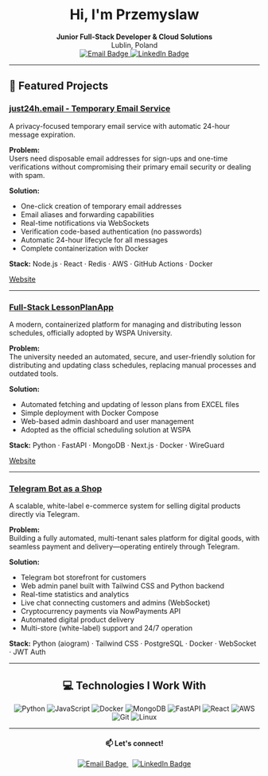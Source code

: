 <div align="center">
  
# Hi, I'm Przemyslaw
**Junior Full-Stack Developer & Cloud Solutions**  
Lublin, Poland
<br>
<a href="mailto:raczynskyprzemyslaw@gmail.com">
  <img src="https://img.shields.io/badge/Email-Contact-informational?style=for-the-badge&logo=gmail&logoColor=white&color=ea4335" alt="Email Badge"/>
</a>
<a href="https://www.linkedin.com/in/praczynsky/">
  <img src="https://img.shields.io/badge/LinkedIn-Connect-blue?style=for-the-badge&logo=linkedin&logoColor=white" alt="LinkedIn Badge"/>
</a>
</div>

---

## 🚀 Featured Projects

### [just24h.email - Temporary Email Service](https://github.com/Klegus/just24h-deploy)
A privacy-focused temporary email service with automatic 24-hour message expiration.

**Problem:**  
Users need disposable email addresses for sign-ups and one-time verifications without compromising their primary email security or dealing with spam.

**Solution:**  
- One-click creation of temporary email addresses
- Email aliases and forwarding capabilities
- Real-time notifications via WebSockets
- Verification code-based authentication (no passwords)
- Automatic 24-hour lifecycle for all messages
- Complete containerization with Docker

**Stack:** Node.js · React · Redis · AWS · GitHub Actions · Docker

[Website](https://just24h.email)

---

### [Full-Stack LessonPlanApp](https://github.com/Klegus/FullStackLessonPlanApp)
A modern, containerized platform for managing and distributing lesson schedules, officially adopted by WSPA University.

**Problem:**  
The university needed an automated, secure, and user-friendly solution for distributing and updating class schedules, replacing manual processes and outdated tools.

**Solution:**  
- Automated fetching and updating of lesson plans from EXCEL files
- Simple deployment with Docker Compose  
- Web-based admin dashboard and user management 
- Adopted as the official scheduling solution at WSPA

**Stack:** Python · FastAPI · MongoDB · Next.js · Docker · WireGuard

[Website](https://planinf.pl)

---

### [Telegram Bot as a Shop](https://github.com/Klegus/Telegram-Service-Bot)
A scalable, white-label e-commerce system for selling digital products directly via Telegram.

**Problem:**  
Building a fully automated, multi-tenant sales platform for digital goods, with seamless payment and delivery—operating entirely through Telegram.

**Solution:**  
- Telegram bot storefront for customers  
- Web admin panel built with Tailwind CSS and Python backend  
- Real-time statistics and analytics  
- Live chat connecting customers and admins (WebSocket)  
- Cryptocurrency payments via NowPayments API  
- Automated digital product delivery  
- Multi-store (white-label) support and 24/7 operation

**Stack:** Python (aiogram) · Tailwind CSS · PostgreSQL · Docker · WebSocket · JWT Auth

---

<div align="center">

## 💻 Technologies I Work With

![Python](https://img.shields.io/badge/Python-3776AB?style=for-the-badge&logo=python&logoColor=white)
![JavaScript](https://img.shields.io/badge/JavaScript-F7DF1E?style=for-the-badge&logo=javascript&logoColor=black)
![Docker](https://img.shields.io/badge/Docker-2496ED?style=for-the-badge&logo=docker&logoColor=white)
![MongoDB](https://img.shields.io/badge/MongoDB-47A248?style=for-the-badge&logo=mongodb&logoColor=white)
![FastAPI](https://img.shields.io/badge/FastAPI-009688?style=for-the-badge&logo=fastapi&logoColor=white)
![React](https://img.shields.io/badge/React-61DAFB?style=for-the-badge&logo=react&logoColor=black)
![AWS](https://img.shields.io/badge/AWS-232F3E?style=for-the-badge&logo=amazon-aws&logoColor=white)
![Git](https://img.shields.io/badge/Git-F05032?style=for-the-badge&logo=git&logoColor=white)
![Linux](https://img.shields.io/badge/Linux-FCC624?style=for-the-badge&logo=linux&logoColor=black)

</div>

---

<div align="center">

#### 📫 Let's connect!
<a href="mailto:raczynskyprzemyslaw@gmail.com">
  <img src="https://img.shields.io/badge/Email-Contact-informational?style=for-the-badge&logo=gmail&logoColor=white&color=ea4335" alt="Email Badge"/>
</a>
&nbsp;
<a href="https://www.linkedin.com/in/praczynsky/">
  <img src="https://img.shields.io/badge/LinkedIn-Connect-blue?style=for-the-badge&logo=linkedin&logoColor=white" alt="LinkedIn Badge"/>
</a>
</div>
